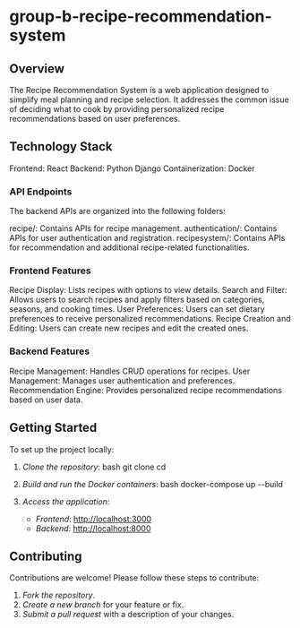 # group-b-recipe-recommendation-system

## Overview
The Recipe Recommendation System is a web application designed to simplify meal planning and recipe selection. It addresses the common issue of deciding what to cook by providing personalized recipe recommendations based on user preferences.

## Technology Stack
Frontend: React
Backend: Python Django
Containerization: Docker

### API Endpoints
The backend APIs are organized into the following folders:

recipe/: Contains APIs for recipe management.
authentication/: Contains APIs for user authentication and registration.
recipesystem/: Contains APIs for recommendation and additional recipe-related functionalities.

### Frontend Features
Recipe Display: Lists recipes with options to view details.
Search and Filter: Allows users to search recipes and apply filters based on categories, seasons, and cooking times.
User Preferences: Users can set dietary preferences to receive personalized recommendations.
Recipe Creation and Editing: Users can create new recipes and edit the created ones.

### Backend Features
Recipe Management: Handles CRUD operations for recipes.
User Management: Manages user authentication and preferences.
Recommendation Engine: Provides personalized recipe recommendations based on user data.

## Getting Started

To set up the project locally:

1. *Clone the repository*:
    bash
    git clone <repository-url>
    cd <repository-folder>
    

2. *Build and run the Docker containers*:
    bash
    docker-compose up --build
    

3. *Access the application*:
    - *Frontend*: [http://localhost:3000](http://localhost:3000)
    - *Backend*: [http://localhost:8000](http://localhost:8000)

## Contributing

Contributions are welcome! Please follow these steps to contribute:

1. *Fork the repository*.
2. *Create a new branch* for your feature or fix.
3. *Submit a pull request* with a description of your changes.